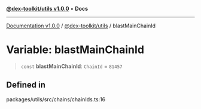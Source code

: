 [**@dex-toolkit/utils v1.0.0**](../README.md) • **Docs**

***

[Documentation v1.0.0](../../../packages.md) / [@dex-toolkit/utils](../README.md) / blastMainChainId

# Variable: blastMainChainId

> `const` **blastMainChainId**: `ChainId` = `81457`

## Defined in

packages/utils/src/chains/chainIds.ts:16
